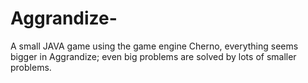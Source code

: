 # Aggrandize-
A small JAVA game using the game engine Cherno, everything seems bigger in Aggrandize; even big problems are solved by lots of smaller problems.
